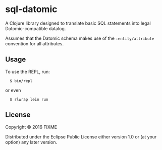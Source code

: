 # sql-datomic

A Clojure library designed to translate basic SQL statements into
legal Datomic-compatible datalog.

Assumes that the Datomic schema makes use of the `:entity/attribute`
convention for all attributes.

## Usage

To use the REPL, run:
```
  $ bin/repl
```
or even
```
  $ rlwrap lein run
```

## License

Copyright © 2016 FIXME

Distributed under the Eclipse Public License either version 1.0 or (at
your option) any later version.
